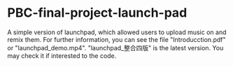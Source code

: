 # PBC-final-project-launch-pad
A simple version of launchpad, which allowed users to upload music on and remix them. 
For further information, you can see the file "Introducction.pdf" or "launchpad_demo.mp4".
"launchpad_整合四版" is the latest version. You may check it if interested to the code.
